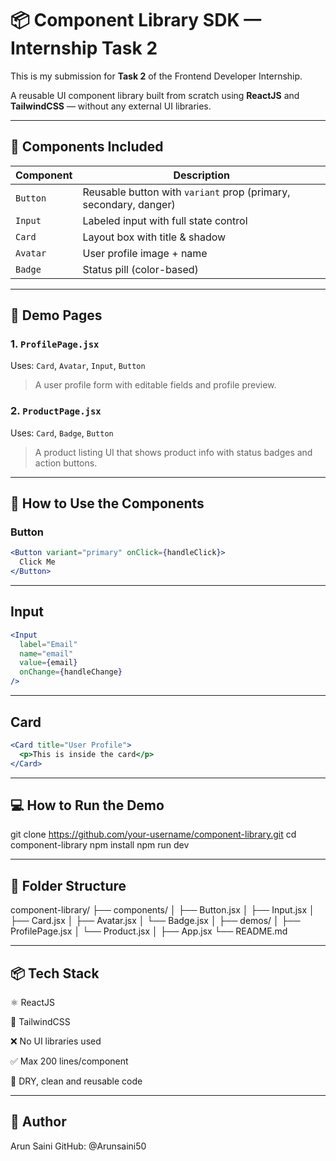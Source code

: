 # 📦 Component Library SDK — Internship Task 2

This is my submission for **Task 2** of the Frontend Developer Internship.

A reusable UI component library built from scratch using **ReactJS** and **TailwindCSS** — without any external UI libraries.

---

## 🔧 Components Included

| Component | Description |
|----------|-------------|
| `Button` | Reusable button with `variant` prop (primary, secondary, danger) |
| `Input` | Labeled input with full state control |
| `Card` | Layout box with title & shadow |
| `Avatar` | User profile image + name |
| `Badge` | Status pill (color-based) |

---

## 🧪 Demo Pages

### 1. `ProfilePage.jsx`

Uses: `Card`, `Avatar`, `Input`, `Button`

> A user profile form with editable fields and profile preview.

### 2. `ProductPage.jsx`

Uses: `Card`, `Badge`, `Button`

> A product listing UI that shows product info with status badges and action buttons.

---

## 🧠 How to Use the Components

### Button

```jsx
<Button variant="primary" onClick={handleClick}>
  Click Me
</Button>
```
---

## Input
```jsx
<Input
  label="Email"
  name="email"
  value={email}
  onChange={handleChange}
/>
```
---
## Card
```jsx
<Card title="User Profile">
  <p>This is inside the card</p>
</Card>
```
---
## 💻 How to Run the Demo

git clone https://github.com/your-username/component-library.git
cd component-library
npm install
npm run dev

---
## 📁 Folder Structure
component-library/
├── components/
│   ├── Button.jsx
│   ├── Input.jsx
│   ├── Card.jsx
│   ├── Avatar.jsx
│   └── Badge.jsx
│
├── demos/
│   ├── ProfilePage.jsx
│   └── Product.jsx
│
├── App.jsx
└── README.md

---
## 📦 Tech Stack
⚛️ ReactJS

🎨 TailwindCSS

❌ No UI libraries used

✅ Max 200 lines/component

🧼 DRY, clean and reusable code

---
## 🙋 Author
Arun Saini
GitHub: @Arunsaini50
